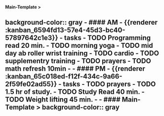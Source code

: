 #### Main-Template > 
background-color:: gray
	- #### AM
		- {{renderer :kanban_6594fd13-57e4-45d3-bc40-57897642c1e3}}
			- tasks
				- TODO Programming read 20 min.
				- TODO morning yoga
				- TODO mid day ab roller wrist training
				- TODO cardio
				- TODO supplementry training
				- TODO prayers
				- TODO math refresh 10min
		-
	- #### PM
		- {{renderer :kanban_65c018ed-f12f-434c-9a66-2f59fe02ad55}}
			- tasks
				- TODO prayers
				- TODO 1.5 hr of study.
				- TODO Study Read 40 min.
				- TODO Weight lifting 45 min.
				-
		- #### Main-Template > 
		  background-color:: gray
-